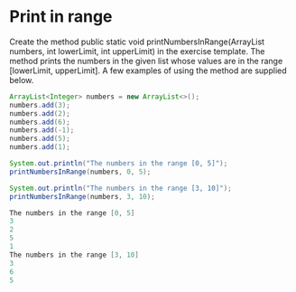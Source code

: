 
# Print in range

Create the method public static void printNumbersInRange(ArrayList<Integer> numbers, int lowerLimit, int upperLimit) in the exercise template. The method prints the numbers in the given list whose values are in the range [lowerLimit, upperLimit]. A few examples of using the method are supplied below.

```java
ArrayList<Integer> numbers = new ArrayList<>();
numbers.add(3);
numbers.add(2);
numbers.add(6);
numbers.add(-1);
numbers.add(5);
numbers.add(1);

System.out.println("The numbers in the range [0, 5]");
printNumbersInRange(numbers, 0, 5);

System.out.println("The numbers in the range [3, 10]");
printNumbersInRange(numbers, 3, 10);
```

```java
The numbers in the range [0, 5]
3
2
5
1
The numbers in the range [3, 10]
3
6
5
```
